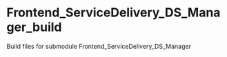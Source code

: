 # Frontend_ServiceDelivery_DS_Manager_build
Build files for submodule Frontend_ServiceDelivery_DS_Manager
